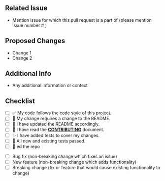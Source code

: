 ## Related Issue
- Mention issue for which this pull request is a part of (please mention issue number # )

## Proposed Changes
- Change 1
- Change 2

## Additional Info
- Any additional information or context

## Checklist

<!--- Go over all the following points, and put an `x` in all the boxes that apply. -->
<!--- If you're unsure about any of these, don't hesitate to ask. We're here to help! -->
- [ ] ✅ My code follows the code style of this project.
- [ ] 📝 My change requires a change to the README.
- [ ] 🎀 I have updated the README accordingly.
- [ ] 👀 I have read the [**CONTRIBUTING**](https://github.com/Lakhankumawat/LearnCPP/blob/main/Contributing.md) document.
- [ ] ✨ I have added tests to cover my changes.
- [ ] 🚩 All new and existing tests passed.
- [ ] 🌟 ed the repo

<!--- Describe your changes in detail -->

<!--- Provide a general summary of your changes in the Title above -->

<!--- Why is this change required? What problem does it solve? -->

<!--- If it fixes an open issue, please link to the issue here. -->

<!--- Please describe in detail how you tested your changes. -->

<!--- Include details of your testing environment, and the tests you ran to -->

<!--- see how your change affects other areas of the code, etc. -->

<!--- What types of changes does your code introduce? Put an `x` in all the boxes that apply: -->
- [ ] Bug fix (non-breaking change which fixes an issue)
- [ ] New feature (non-breaking change which adds functionality)
- [ ] Breaking change (fix or feature that would cause existing functionality to change)

<!-- Optional (If required provide screenshot) -->

<!-- ## Output Screenshots
| Screenshot #1      | Screenshot #2  |
| ----------- | ----------- |
| Title goes here  | Title goes here     |
| Image goes here  | Image goes here     | -->
